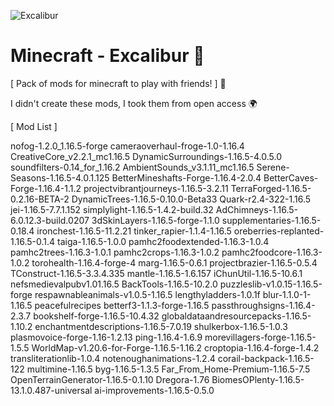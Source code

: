 ![Excalibur](https://user-images.githubusercontent.com/67797794/173035054-b2e8270f-d974-4588-bcfe-760b26386e3c.png)

# Minecraft - Excalibur 🌠
[ Pack of mods for minecraft to play with friends! ] 🤝

I didn't create these mods, I took them from open access 🌍

[ Mod List ]

nofog-1.2.0_1.16.5-forge
cameraoverhaul-froge-1.0-1.16.4
CreativeCore_v2.2.1_mc1.16.5
DynamicSurroundings-1.16.5-4.0.5.0
soundfilters-0.14_for_1.16.2
AmbientSounds_v3.1.11_mc1.16.5
Serene-Seasons-1.16.5-4.0.1.125
BetterMineshafts-Forge-1.16.4-2.0.4
BetterCaves-Forge-1.16.4-1.1.2
projectvibrantjourneys-1.16.5-3.2.11
TerraForged-1.16.5-0.2.16-BETA-2
DynamicTrees-1.16.5-0.10.0-Beta33
Quark-r2.4-322-1.16.5
jei-1.16.5-7.7.1.152
simplylight-1.16.5-1.4.2-build.32
AdChimneys-1.16.5-6.0.12.3-build.0207
3dSkinLayers-1.16.5-forge-1.1.0
supplementaries-1.16.5-0.18.4
ironchest-1.16.5-11.2.21
tinker_rapier-1.1.4-1.16.5
oreberries-replanted-1.16.5-0.1.4
taiga-1.16.5-1.0.0
pamhc2foodextended-1.16.3-1.0.4
pamhc2trees-1.16.3-1.0.1
pamhc2crops-1.16.3-1.0.2
pamhc2foodcore-1.16.3-1.0.2
torohealth-1.16.4-forge-4
marg-1.16.5-0.6.1
projectbrazier-1.16.5-0.5.4
TConstruct-1.16.5-3.3.4.335
mantle-1.16.5-1.6.157
iChunUtil-1.16.5-10.6.1
nefsmedievalpubv1.01.16.5
BackTools-1.16.5-10.2.0
puzzleslib-v1.0.15-1.16.5-forge
respawnableanimals-v1.0.5-1.16.5
lengthyladders-1.0.1f
blur-1.1.0-1-1.16.5
peacefulrecipes
betterf3-1.1.3-forge-1.16.5
passthroughsigns-1.16.4-2.3.7
bookshelf-forge-1.16.5-10.4.32
globaldataandresourcepacks-1.16.5-1.10.2
enchantmentdescriptions-1.16.5-7.0.19
shulkerbox-1.16.5-1.0.3
plasmovoice-forge-1.16-1.2.13
ping-1.16.4-1.6.9
morevillagers-forge-1.16.5-1.5.5
WorldMap-v1.20.6-for-Forge-1.16.5-1.16.2
croptopia-1.16.4-forge-1.4.2
transliterationlib-1.0.4
notenoughanimations-1.2.4
corail-backpack-1.16.5-122
multimine-1.16.5
byg-1.16.5-1.3.5
Far_From_Home-Premium-1.16.5-7.5
OpenTerrainGenerator-1.16.5-0.1.10
Dregora-1.76
BiomesOPlenty-1.16.5-13.1.0.487-universal
ai-improvements-1.16.5-0.5.0
